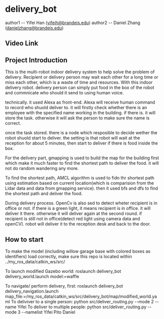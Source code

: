 # delivery_bot
author1 -- Yifei Han (yifeih@brandeis.edu)
author2 -- Daniel Zhang (danielzhang@brandeis.edu)

## Video Link



## Project Introduction
This is the multi-robot indoor delivery system to help solve the problem of delivery. Recipient or delivery person may wait each other for a long time or miss each other, which is a waste of time and resources. With this indoor delivery robot. delivery person can simply put food in the box of the robot and commnicate who should it send to using human voice. 

technically. it used Alexa as front-end. Alexa will receive human command to record who shuold deliver to. it will firstly check whether there is an employee with the specified name working in the building. if there is. it will store the task. otherwise it will ask the person to make sure the name is correct. 

once the task stored. there is a node which resposible to decide wether the robot shuold start to deliver. the setting is that robot will wait at the reception for about 5 minutes, then start to deliver if there is food inside the box.

For the delivery part, gmapping is used to build the map for the building first which make it much faster to find the shortest path to deliver the food. it will not do random wandering any more.

To find the shortest path, AMCL algorithm is used to fidn thr shortest path using estimation based on current location(which is comparision from the Lidar data and data from gmapping service). then it used bfs and dfs to find the shortest path and deliver the food.

During delivery process. OpenCv is also sed to detect wheter recipient is in office or not. if there is a green light, it means recipient is in office. it will deliver it there. otherwise it will deliver again at the second round. if recipient is still not in office(detect red light using camera data and openCV). robot will deliver it to the reception desk and back to the door.


## How to start
To make the model (including willow garage base with colored boxes as identifiers) load correctly, make sure this repo is located within ../my_ros_data/catkin_ws/src/

To launch modified Gazebo world: roslaunch delivery_bot delivery_world.launch model:=waffle

To navigate/ perform delivery, first: roslaunch delivery_bot delivery_navigation.launch map_file:=/my_ros_data/catkin_ws/src/delivery_bot/map/modified_world.yaml
To deliviver to a single person: python src/deliver_routing.py --mode 2 --name Yifei
To deliver to multiple people: python src/deliver_routing.py --mode 3 --namelist Yifei Pito Daniel


